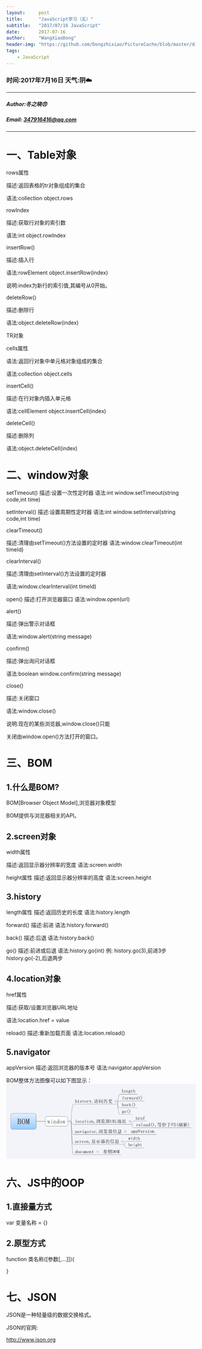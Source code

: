 ```yaml
---
layout:     post
title:      "JavaScript学习（五）"
subtitle:   "2017/07/16 JavaScript"
date:       2017-07-16
author:     "WangXiaoDong"
header-img: "https://github.com/Dongzhixiao/PictureCache/blob/master/diaryPic/20170716.jpg?raw=true"
tags:
    - JavaScript
---
```


### 时间:2017年7月16日 天气:阴:cloud:
-----
#####   Author:冬之晓:angry:
#####   Email: 347916416@qq.com
----------

# 一、Table对象

rows属性

描述:返回表格的tr对象组成的集合

语法:collection object.rows

rowIndex

描述:获取行对象的索引数

语法:int object.rowIndex


insertRow()

描述:插入行

语法:rowElement object.insertRow(index)

说明:index为新行的索引值,其编号从0开始。

deleteRow()

描述:删除行

语法:object.deleteRow(index)



TR对象

cells属性

语法:返回行对象中单元格对象组成的集合

语法:collection object.cells

insertCell()

描述:在行对象内插入单元格

语法:cellElement object.insertCell(index)

deleteCell()

描述:删除列

语法:object.deleteCell(index)





# 二、window对象

setTimeout()
描述:设置一次性定时器
语法:int window.setTimeout(string code,int time)

setInterval()
描述:设置周期性定时器
语法:int window.setInterval(string code,int time)

clearTimeout()

描述:清理由setTimeout()方法设置的定时器
语法:window.clearTimeout(int timeId)

clearInterval()

描述:清理由setInterval()方法设置的定时器

语法:window.clearInterval(int timeId)

open()
描述:打开浏览器窗口
语法:window.open(url)

alert()

描述:弹出警示对话框

语法:window.alert(string message)

confirm()

描述:弹出询问对话框

语法:boolean window.confirm(string message)

close()

描述:关闭窗口

语法:window.close()

说明:现在的某些浏览器,window.close()只能

关闭由window.open()方法打开的窗口。


# 三、BOM

## 1.什么是BOM?

BOM[Browser Object Model],浏览器对象模型

BOM提供与浏览器相关的API。

## 2.screen对象

width属性

描述:返回显示器分辨率的宽度
语法:screen.width

height属性
描述:返回显示器分辨率的高度
语法:screen.height

## 3.history

length属性
描述:返回历史的长度
语法:history.length

forward()
描述:前进
语法:history.forward()

back()
描述:后退
语法:history.back()

go()
描述:前进或后退
语法:history.go(int)
例:
history.go(3),前进3步
history.go(-2),后退两步

## 4.location对象

href属性

描述:获取/设置浏览器URL地址

语法:location.href = value

reload()
描述:重新加载页面
语法:location.reload()

## 5.navigator

appVersion
描述:返回浏览器的版本号
语法:navigator.appVersion

BOM整体方法图像可以如下图显示：
![BOM](https://github.com/Dongzhixiao/PictureCache/blob/master/diaryPic/BOM.png?raw=true "BOM整体方法图像")

# 六、JS中的OOP

## 1.直接量方式

var 变量名称 = {}

## 2.原型方式

function 类名称([参数[,...]]){
   
}


# 七、JSON

JSON是一种轻量级的数据交换格式。


JSON的官网:

http://www.json.org



